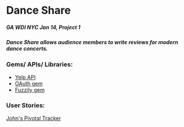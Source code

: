 # Dance Share

##### GA WDI NYC Jan 14, Project 1

##### Dance Share allows audience members to write reviews for modern dance concerts. 

### Gems/ APIs/ Libraries:
* [Yelp API](http://www.yelp.com/developers/getting_started)
* [OAuth gem](http://oauth.rubyforge.org/)
* [Fuzzily gem](https://github.com/mezis/fuzzily)

### User Stories:

[John's Pivotal Tracker](https://www.pivotaltracker.com/s/projects/1015682)






